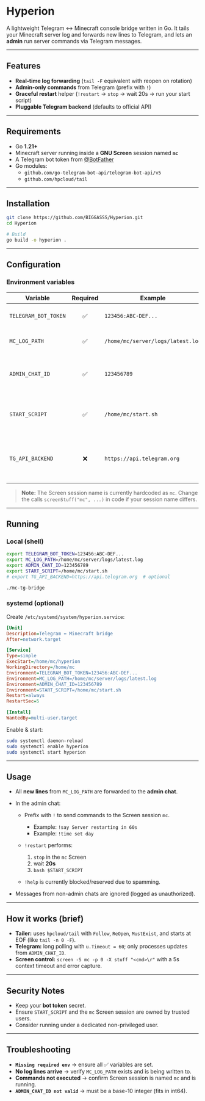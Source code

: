 # Hyperion

A lightweight Telegram ↔ Minecraft console bridge written in Go.
It tails your Minecraft server log and forwards new lines to Telegram, and lets an **admin** run server commands via Telegram messages.

---

## Features

- **Real-time log forwarding** (`tail -F` equivalent with reopen on rotation)
- **Admin-only commands** from Telegram (prefix with `!`)
- **Graceful restart** helper (`!restart` → `stop` → wait 20s → run your start script)
- **Pluggable Telegram backend** (defaults to official API)

---

## Requirements

- Go **1.21+**
- Minecraft server running inside a **GNU Screen** session named **`mc`**
- A Telegram bot token from [@BotFather](https://t.me/BotFather)
- Go modules:
  - `github.com/go-telegram-bot-api/telegram-bot-api/v5`
  - `github.com/hpcloud/tail`

---

## Installation

```bash
git clone https://github.com/BIGGASSS/Hyperion.git
cd Hyperion

# Build
go build -o hyperion .
````

---

## Configuration

### Environment variables

| Variable             | Required | Example                           | Description                                             |
| -------------------- | :------: | --------------------------------- | ------------------------------------------------------- |
| `TELEGRAM_BOT_TOKEN` |     ✅    | `123456:ABC-DEF...`               | Bot token from @BotFather                               |
| `MC_LOG_PATH`        |     ✅    | `/home/mc/server/logs/latest.log` | Path to the server log to tail                          |
| `ADMIN_CHAT_ID`      |     ✅    | `123456789`                       | Telegram **chat ID** allowed to issue commands          |
| `START_SCRIPT`       |     ✅    | `/home/mc/start.sh`               | Script used to start the server (run by `!restart`)     |
| `TG_API_BACKEND`     |     ❌    | `https://api.telegram.org`        | Custom Telegram API base; defaults to official if unset |

> **Note:** The Screen session name is currently hardcoded as `mc`.
> Change the calls `screenStuff("mc", ...)` in code if your session name differs.

---

## Running

### Local (shell)

```bash
export TELEGRAM_BOT_TOKEN=123456:ABC-DEF...
export MC_LOG_PATH=/home/mc/server/logs/latest.log
export ADMIN_CHAT_ID=123456789
export START_SCRIPT=/home/mc/start.sh
# export TG_API_BACKEND=https://api.telegram.org  # optional

./mc-tg-bridge
```

### systemd (optional)

Create `/etc/systemd/system/hyperion.service`:

```ini
[Unit]
Description=Telegram ↔ Minecraft bridge
After=network.target

[Service]
Type=simple
ExecStart=/home/mc/hyperion
WorkingDirectory=/home/mc
Environment=TELEGRAM_BOT_TOKEN=123456:ABC-DEF...
Environment=MC_LOG_PATH=/home/mc/server/logs/latest.log
Environment=ADMIN_CHAT_ID=123456789
Environment=START_SCRIPT=/home/mc/start.sh
Restart=always
RestartSec=5

[Install]
WantedBy=multi-user.target
```

Enable & start:

```bash
sudo systemctl daemon-reload
sudo systemctl enable hyperion
sudo systemctl start hyperion
```

---

## Usage

* All **new lines** from `MC_LOG_PATH` are forwarded to the **admin chat**.
* In the admin chat:

  * Prefix with `!` to send commands to the Screen session `mc`.

    * Example: `!say Server restarting in 60s`
    * Example: `!time set day`
  * `!restart` performs:

    1. `stop` in the `mc` Screen
    2. wait **20s**
    3. `bash $START_SCRIPT`
  * `!help` is currently blocked/reserved due to spamming.
* Messages from non-admin chats are ignored (logged as unauthorized).

---

## How it works (brief)

* **Tailer:** uses `hpcloud/tail` with `Follow`, `ReOpen`, `MustExist`, and starts at EOF (like `tail -n 0 -F`).
* **Telegram:** long polling with `u.Timeout = 60`; only processes updates from `ADMIN_CHAT_ID`.
* **Screen control:** `screen -S mc -p 0 -X stuff "<cmd>\r"` with a 5s context timeout and error capture.

---

## Security Notes

* Keep your **bot token** secret.
* Ensure `START_SCRIPT` and the `mc` Screen session are owned by trusted users.
* Consider running under a dedicated non-privileged user.

---

## Troubleshooting

* **`Missing required env`** → ensure all ✅ variables are set.
* **No log lines arrive** → verify `MC_LOG_PATH` exists and is being written to.
* **Commands not executed** → confirm Screen session is named `mc` and is running.
* **`ADMIN_CHAT_ID not valid`** → must be a base-10 integer (fits in int64).
